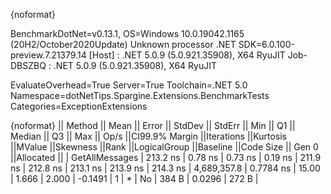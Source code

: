 {noformat}

BenchmarkDotNet=v0.13.1, OS=Windows 10.0.19042.1165 (20H2/October2020Update)
Unknown processor
.NET SDK=6.0.100-preview.7.21379.14
  [Host]     : .NET 5.0.9 (5.0.921.35908), X64 RyuJIT
  Job-DBSZBQ : .NET 5.0.9 (5.0.921.35908), X64 RyuJIT

EvaluateOverhead=True  Server=True  Toolchain=.NET 5.0  
Namespace=dotNetTips.Spargine.Extensions.BenchmarkTests  Categories=ExceptionExtensions  

{noformat}
||        Method ||    Mean ||  Error || StdDev || StdErr ||     Min ||      Q1 ||  Median ||      Q3 ||     Max ||       Op/s ||CI99.9% Margin ||Iterations ||Kurtosis ||MValue ||Skewness ||Rank ||LogicalGroup ||Baseline ||Code Size || Gen 0 ||Allocated ||
| GetAllMessages | 213.2 ns | 0.78 ns | 0.73 ns | 0.19 ns | 211.9 ns | 212.8 ns | 213.1 ns | 213.9 ns | 214.3 ns | 4,689,357.8 |      0.7784 ns |      15.00 |    1.666 |  2.000 |  -0.1491 |    1 |            * |       No |     384 B | 0.0296 |     272 B |
